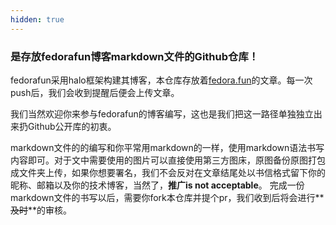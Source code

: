 ```yaml
---
hidden: true
---
```


### 是存放fedorafun博客markdown文件的Github仓库！

fedorafun采用halo框架构建其博客，本仓库存放着[fedora.fun](https://fedora.fun)的文章。每一次push后，我们会收到提醒后便会上传文章。

我们当然欢迎你来参与fedorafun的博客编写，这也是我们把这一路径单独独立出来扔Github公开库的初衷。

markdown文件的的编写和你平常用markdown的一样，使用markdown语法书写内容即可。对于文中需要使用的图片可以直接使用第三方图床，原图备份原图打包成文件夹上传，如果你想要署名，我们不会反对在文章结尾处以书信格式留下你的昵称、邮箱以及你的技术博客，当然了，**推广is not acceptable**。
完成一份markdown文件的书写以后，需要你fork本仓库并提个pr，我们收到后将会进行**~~及时~~**的审核。
